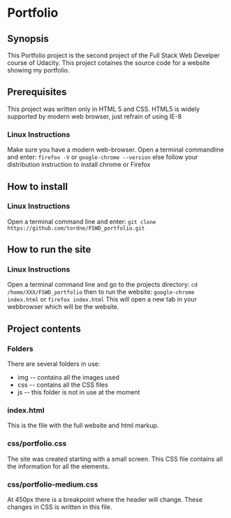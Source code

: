# Portfolio

## Synopsis
This Portfolio project is the second project of the Full Stack Web Develper course of Udacity.
This project cotaines the source code for a website showing my portfolio.

## Prerequisites
This project was written only in HTML 5 and CSS.
HTML5 is widely supported by modern web browser, just refrain of using IE-8
### Linux Instructions
Make sure you have a modern web-browser.
Open a terminal commandline and enter:
`firefox -V`
or
`google-chrome --version`
else follow your distribution instruction to install chrome or Firefox

## How to install
### Linux Instructions
Open a terminal command line and enter:
`git clone https://github.com/tordne/FSWD_portfolio.git`

## How to run the site
### Linux Instructions
Open a terminal command line and go to the projects directory:
`cd /home/XXX/FSWD_portfolio`
then to run the website:
`google-chrome index.html`
or
`firefox index.html`
This will open a new tab in your webbrowser which will be the website.

## Project contents
### Folders
There are several folders in use:
* img -- contains all the images used
* css -- contains all the CSS files
* js -- this folder is not in use at the moment

### index.html
This is the file with the full website and html markup.

### css/portfolio.css
The site was created starting with a small screen.
This CSS file contains all the information for all the elements.

### css/portfolio-medium.css
At 450px there is a breakpoint where the header will change.
These changes in CSS is written in this file.
